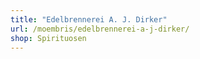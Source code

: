 ```yaml
---
title: "Edelbrennerei A. J. Dirker"
url: /moembris/edelbrennerei-a-j-dirker/
shop: Spirituosen
---
```

